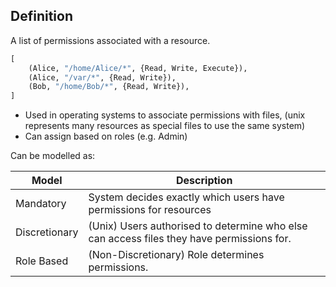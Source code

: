 ## Definition
A list of permissions associated with a resource.


```python
[
	(Alice, "/home/Alice/*", {Read, Write, Execute}),
	(Alice, "/var/*", {Read, Write}),
	(Bob, "/home/Bob/*", {Read, Write}),
]
```
- Used in operating systems to associate permissions with files, (unix represents many resources as special files to use the same system)
- Can assign based on roles (e.g. Admin)

Can be modelled as:

| Model | Description |
| ---- | ---- |
| Mandatory | System decides exactly which users have permissions for resources |
| Discretionary | (Unix) Users authorised to determine who else can access files they have permissions for.  |
| Role Based | (Non-Discretionary) Role determines permissions. |
